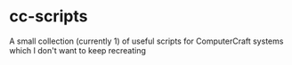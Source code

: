 # cc-scripts
A small collection (currently 1) of useful scripts for ComputerCraft systems which I don't want to keep recreating
